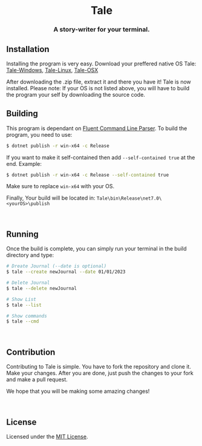 <div align="center">

# Tale <br>

### A story-writer for your terminal.
</div>

## Installation
Installing the program is very easy. Download your preffered native OS Tale:
[Tale-Windows](https://github.com/Itsmemonzu/Tale/releases/download/v0.1/tale-win.zip),
[Tale-Linux](https://github.com/Itsmemonzu/Tale/releases/download/v0.1/tale-linux.zip),
[Tale-OSX](https://github.com/Itsmemonzu/Tale/releases/download/v0.1/tale-osx.zip)

After downloading the .zip file, extract it and there you have it! Tale is now installed. 
Please note: If your OS is not listed above, you will have to build the program your self by downloading the source code.
<br>

## Building
This program is dependant on [Fluent Command Line Parser](https://github.com/fclp/fluent-command-line-parser). To build the program, you need to use:

```bash
$ dotnet publish -r win-x64 -c Release
```

If you want to make it self-contained then add `--self-contained true` at the end. Example:

```bash
$ dotnet publish -r win-x64 -c Release --self-contained true
```

Make sure to replace `win-x64` with your OS.

Finally, Your build will be located in: `Tale\bin\Release\net7.0\<yourOS>\publish`

<br>

## Running

Once the build is complete, you can simply run your terminal in the build directory and type:

```bash
# Dreate Journal (--date is optional)
$ tale --create newJournal --date 01/01/2023 

# Delete Journal
$ tale --delete newJournal

# Show List
$ tale --list

# Show commands
$ tale --cmd
```

<br>

## Contribution
Contributing to Tale is simple. You have to fork the repository and clone it. Make your changes. After you are done, just push the changes to your fork and make a pull request. 

We hope that you will be making some amazing changes!

<br>

## License

Licensed under the [MIT License](./LICENSE).